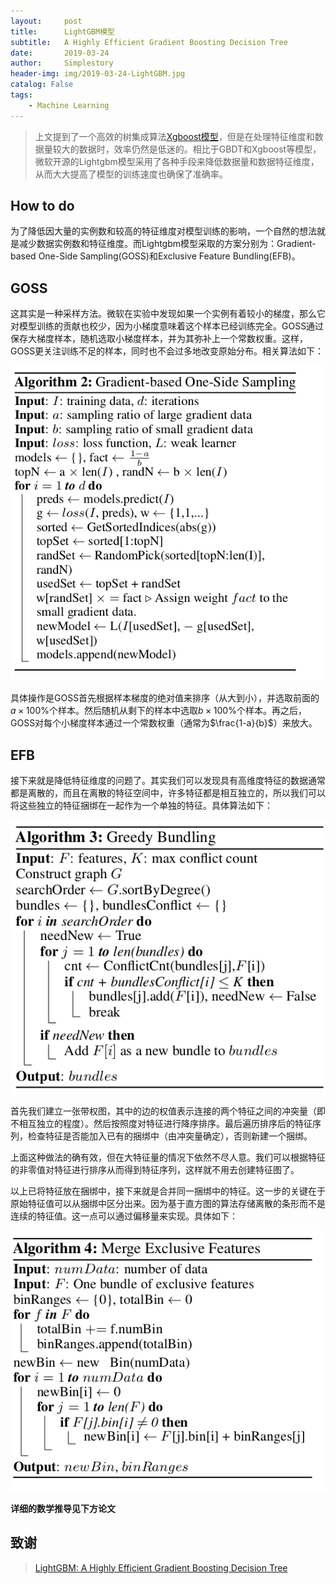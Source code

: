 ```yaml
---
layout:     post
title:      LightGBM模型
subtitle:   A Highly Efficient Gradient Boosting Decision Tree 
date:       2019-03-24
author:     Simplestory
header-img: img/2019-03-24-LightGBM.jpg
catalog: False
tags:
    - Machine Learning
---
```


>上文提到了一个高效的树集成算法[Xgboost模型](https://simplestory.github.io/2019/03/17/Xgboost/)，但是在处理特征维度和数据量较大的数据时，效率仍然是低迷的。相比于GBDT和Xgboost等模型，微软开源的Lightgbm模型采用了各种手段来降低数据量和数据特征维度，从而大大提高了模型的训练速度也确保了准确率。

## How to do

为了降低因大量的实例数和较高的特征维度对模型训练的影响，一个自然的想法就是减少数据实例数和特征维度。而Lightgbm模型采取的方案分别为：Gradient-based One-Side Sampling(GOSS)和Exclusive Feature Bundling(EFB)。

## GOSS

这其实是一种采样方法。微软在实验中发现如果一个实例有着较小的梯度，那么它对模型训练的贡献也校少，因为小梯度意味着这个样本已经训练完全。GOSS通过保存大梯度样本，随机选取小梯度样本，并为其弥补上一个常数权重。这样，GOSS更关注训练不足的样本，同时也不会过多地改变原始分布。相关算法如下：

![Gradient-based One-Side Sampling](https://raw.githubusercontent.com/simplestory/simplestory.github.io/master/img/2019-03-24/2019-03-24-Lightgbm_goss.png)

具体操作是GOSS首先根据样本梯度的绝对值来排序（从大到小），并选取前面的$a \times 100\%$个样本。然后随机从剩下的样本中选取$b \times 100\%$个样本。再之后，GOSS对每个小梯度样本通过一个常数权重（通常为$\frac{1-a}{b}$）来放大。

## EFB

接下来就是降低特征维度的问题了。其实我们可以发现具有高维度特征的数据通常都是离散的，而且在离散的特征空间中，许多特征都是相互独立的，所以我们可以将这些独立的特征捆绑在一起作为一个单独的特征。具体算法如下：

![Greedy Bunding](https://raw.githubusercontent.com/simplestory/simplestory.github.io/master/img/2019-03-24/2019-03-24-Lightgbm_greedy.png)

首先我们建立一张带权图，其中的边的权值表示连接的两个特征之间的冲突量（即不相互独立的程度）。然后按照度对特征进行降序排序。最后遍历排序后的特征序列，检查特征是否能加入已有的捆绑中（由冲突量确定），否则新建一个捆绑。

上面这种做法的确有效，但在大特征量的情况下依然不尽人意。我们可以根据特征的非零值对特征进行排序从而得到特征序列，这样就不用去创建特征图了。

以上已将特征放在捆绑中，接下来就是合并同一捆绑中的特征。这一步的关键在于原始特征值可以从捆绑中区分出来。因为基于直方图的算法存储离散的条形而不是连续的特征值。这一点可以通过偏移量来实现。具体如下：

![Merge Exclusive Features](https://raw.githubusercontent.com/simplestory/simplestory.github.io/master/img/2019-03-24/2019-03-24-Lightgbm_merge.png)

**详细的数学推导见下方论文**

## 致谢

>[LightGBM: A Highly Efficient Gradient Boosting Decision Tree](http://120.52.51.13/papers.nips.cc/paper/6907-lightgbm-a-highly-efficient-gradient-boosting-decision-tree.pdf)